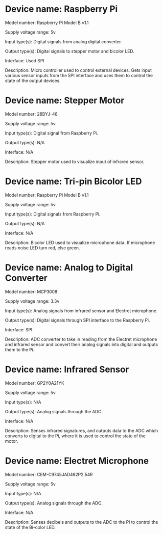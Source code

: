 # Device name: Raspberry Pi

Model number: Raspberry Pi Model B v1.1

Supply voltage range: 5v

Input type(s): Digital signals from analog digital converter. 

Output type(s): Digital signals to stepper motor and bicolor LED.

Interface: Used SPI

Description: Micro controller used to control external devices. Gets input various sensor inputs from the SPI interface and uses them to control the state of the output devices.



# Device name: Stepper Motor

Model number: 28BYJ-48

Supply voltage range: 5v

Input type(s): Digital signal from Raspberry Pi.

Output type(s): N/A

Interface: N/A

Description: Stepper motor used to visualize input of infrared sensor. 


# Device name: Tri-pin Bicolor LED

Model number: Raspberry Pi Model B v1.1

Supply voltage range: 5v

Input type(s): Digital signals from Raspberry Pi.

Output type(s): N/A

Interface: N/A

Description: Bicolor LED used to visualize microphone data. If microphone reads noise LED turn red, else green. 




# Device name: Analog to Digital Converter

Model number: MCP3008

Supply voltage range: 3.3v

Input type(s): Analog signals from infrared sensor and Electret microphone. 

Output type(s): Digital signals through SPI interface to the Raspberry Pi.

Interface: SPI

Description: ADC converter to take in reading from the Electret microphone and infrared sensor and convert their analog signals into digital and outputs them to the Pi. 



# Device name: Infrared Sensor 

Model number: GP2Y0A21YK

Supply voltage range: 5v

Input type(s): N/A

Output type(s): Analog signals through the ADC.

Interface: N/A

Description:  Senses infrared signatures, and outputs data to the ADC which converts to digital to the Pi, where it is used to control the state of the motor. 


# Device name: Electret Microphone 

Model number: CEM-C9745JAD462P2.54R

Supply voltage range: 5v

Input type(s): N/A

Output type(s): Analog signals through the ADC. 

Interface: N/A

Description:  Senses decibels and outputs to the ADC to the Pi to control the state of the Bi-color LED.


